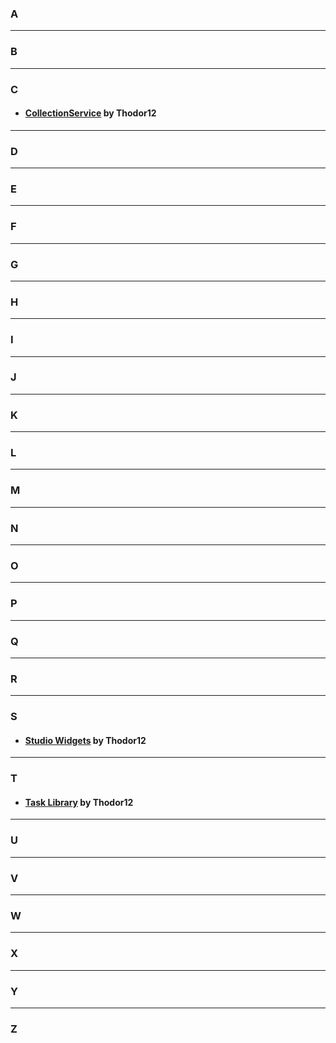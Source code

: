 ### A


---
### B


---
### C
- #### [CollectionService](/CollectionService) by Thodor12

---
### D


---
### E


---
### F


---
### G


---
### H


---
### I


---
### J


---
### K


---
### L


---
### M


---
### N


---
### O


---
### P


---
### Q


---
### R


---
### S
- #### [Studio Widgets](/StudioWidgets) by Thodor12

---
### T
- #### [Task Library](/TaskLibrary) by Thodor12

---
### U


---
### V


---
### W


---
### X


---
### Y


---
### Z
